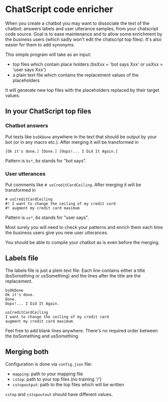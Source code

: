 # ChatScript code enricher

When you create a chatbot you may want to dissociate the text of the chatbot: answers labels and user utterance samples, from your chatscript code source.
Goal is to ease maintenance and to allow some enrichment by the business users (which sadly won't edit the chatscript top files). It's also easier for them to add synonyms.

This simple program will take as an input:
* top files which contain place holders (bsXxx = 'bot says Xxx' or usXxx = 'user says Xxx')
* a plain text file which contains the replacement values of the placeholders

It will generate new top files with the placeholders replaced by their target values.

## In your ChatScript top files

### Chatbot answers

Put texts like `bsOkDone` anywhere in the text that should be output by your bot (or in any macro etc.). After merging it will be transformed in
```
[Ok it's done.] [Done.] [Oops!... I Did It Again.]
``` 

Pattern is `bs*`, _bs_ stands for "bot says".


### User utterances

Put comments like `# usCreditCardCeiling`. After merging it will be transformed in
```
# usCreditCardCeiling
#! I want to change the ceiling of my credit card
#! augment my credit card maximum
```

Pattern is `us*`, _bs_ stands for "user says".

Most surely you will need to check your patterns and enrich them each time the business users give you new user utterances.


You should be able to compile your chatbot as is even before the merging.


## Labels file

The labels file is just a plein text file.
Each line contains either a title (bsSomething or usSomething) and the lines after the title are the replacement.

```
bsOkDone
Ok it's done.
Done.
Oops!... I Did It Again.

usCreditCardCeiling
I want to change the ceiling of my credit card
augment my credit card maximum
```

Feel free to add blank lines anywhere.
There's no required order between the bsSomething and usSomething.


## Merging both

Configuration is done via `config.json` file:
* `mapping`: path to your mapping file
* `cstop`: path to your top files (no training '/')
* `cstopoutput`: path to the top files which will be written

`cstop` and `cstopoutout` should have different values.




